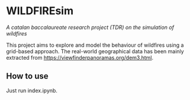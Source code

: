 # WILDFIREsim
_A catalan baccalaureate research project (TDR) on the simulation of wildfires_  

This project aims to explore and model the behaviour of wildfires using a grid-based approach.
The real-world geographical data has been mainly extracted from https://viewfinderpanoramas.org/dem3.html.

## How to use  
Just run index.ipynb.
